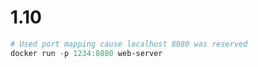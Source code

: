# 1.10

```powershell
# Used port mapping cause localhost 8080 was reserved
docker run -p 1234:8080 web-server
```